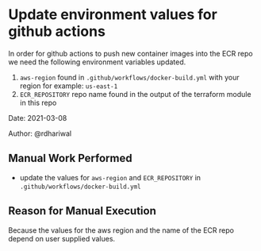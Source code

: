 # Update environment values for github actions

In order for github actions to push new container images into the ECR repo we need the following environment variables updated.

1. `aws-region` found in `.github/workflows/docker-build.yml` with your region for example: `us-east-1`
1. `ECR_REPOSITORY` repo name found in the output of the terraform module in this repo

Date: 2021-03-08

Author: @rdhariwal

## Manual Work Performed

* update the values for `aws-region` and `ECR_REPOSITORY` in `.github/workflows/docker-build.yml` 

## Reason for Manual Execution

Because the values for the aws region and the name of the ECR repo depend on user supplied values. 